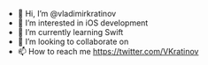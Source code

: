 - 👋 Hi, I’m @vladimirkratinov
- 👀 I’m interested in iOS development
- 🌱 I’m currently learning Swift
- 💞️ I’m looking to collaborate on  
- 📫 How to reach me https://twitter.com/VKratinov

<!---
vladimirkratinov/vladimirkratinov is a ✨ special ✨ repository because its `README.md` (this file) appears on your GitHub profile.
You can click the Preview link to take a look at your changes.
--->
